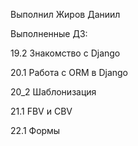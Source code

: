 Выполнил Жиров Даниил

Выполненные ДЗ:

19.2 Знакомство с Django

20.1 Работа с ORM в Django

20_2 Шаблонизация

21.1 FBV и CBV

22.1 Формы